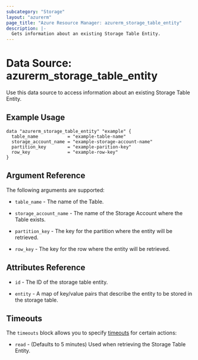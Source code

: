 ```yaml
---
subcategory: "Storage"
layout: "azurerm"
page_title: "Azure Resource Manager: azurerm_storage_table_entity"
description: |-
  Gets information about an existing Storage Table Entity.
---
```


# Data Source: azurerm_storage_table_entity

Use this data source to access information about an existing Storage Table Entity.

## Example Usage

```hcl
data "azurerm_storage_table_entity" "example" {
  table_name           = "example-table-name"
  storage_account_name = "example-storage-account-name"
  partition_key        = "example-parition-key"
  row_key              = "example-row-key"
}
```

## Argument Reference

The following arguments are supported:

* `table_name` - The name of the Table.

* `storage_account_name` - The name of the Storage Account where the Table exists.

* `partition_key` - The key for the partition where the entity will be retrieved.

* `row_key` - The key for the row where the entity will be retrieved.

## Attributes Reference

* `id` - The ID of the storage table entity.

* `entity` - A map of key/value pairs that describe the entity to be stored in the storage table.

## Timeouts

The `timeouts` block allows you to specify [timeouts](https://www.terraform.io/docs/configuration/resources.html#timeouts) for certain actions:

* `read` - (Defaults to 5 minutes) Used when retrieving the Storage Table Entity.
